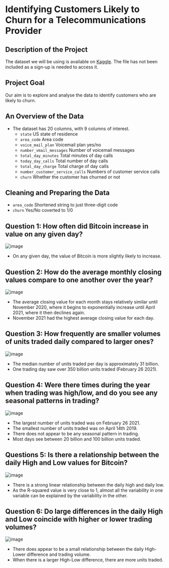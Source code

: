 # Identifying Customers Likely to Churn for a Telecommunications Provider

## Description of the Project

The dataset we will be using is available on [Kaggle](https://www.kaggle.com/c/customer-churn-prediction-2020/overview). The file has not been included as a sign-up is needed to access it.

## Project Goal

Our aim is to explore and analyse the data to identify customers who are likely to churn.

## An Overview of the Data

- The dataset has 20 columns, with 9 columns of interest.
    - ```state``` US state of residence
    - ```area_code``` Area code
    - ```voice_mail_plan``` Voicemail plan yes/no
    - ```number_vmail_messages``` Number of voicemail messages
    - ```total_day_minutes``` Total minutes of day calls
    - ```today_day_calls``` Total number of day calls
    - ```total_day_charge``` Total charge of day calls
    - ```number_customer_service_calls``` Numbers of customer service calls
    - ```churn``` Whether the customer has churned or not

## Cleaning and Preparing the Data

- ```area_code``` Shortened string to just three-digit code
- ```churn``` Yes/No coverted to 1/0


## Question 1: How often did Bitcoin increase in value on any given day?

![image](images/1-increase-decrease.png)

- On any given day, the value of Bitcoin is more slightly likely to increase.

## Question 2: How do the average monthly closing values compare to one another over the year?

![image](images/2-monthly-closing.png)

- The average closing value for each month stays relatively similar until November 2020, where it begins to exponentially increase until April 2021, where it then declines again. 
- November 2021 had the highest average closing value for each day.

## Question 3: How frequently are smaller volumes of units traded daily compared to larger ones?

![image](images/3-histogram.png)

- The median number of units traded per day is approximately 31 billion.
- One trading day saw over 350 billion units traded (February 26 2021). 

## Question 4: Were there times during the year when trading was high/low, and do you see any seasonal patterns in trading?

![image](images/4-daily-volume.png)

- The largest number of units traded was on February 26 2021. 
- The smallest number of units traded was on April 14th 2019.
- There does not appear to be any seasonal pattern in trading.
- Most days see between 20 billion and 100 billion units traded.

## Questions 5: Is there a relationship between the daily High and Low values for Bitcoin?

![image](images/5-correlation.png)

- There is a strong linear relationship between the daily high and daily low.
- As the R-squared value is very close to 1, almost all the variability in one variable can be explained by the variability in the other.

## Question 6: Do large differences in the daily High and Low coincide with higher or lower trading volumes?

![image](images/6-combo-chart.png)

- There does appear to be a small relationship between the daily High-Lower difference and trading volume. 
- When there is a larger High-Low difference, there are more units traded.